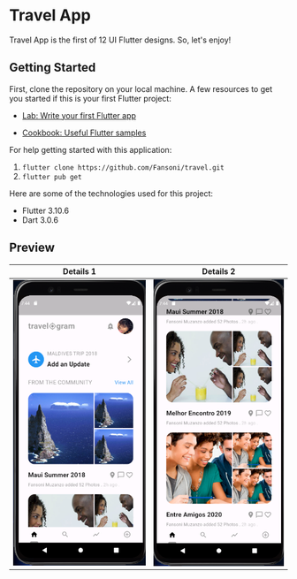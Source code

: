 
# Travel App

Travel App is the first of 12 UI Flutter designs. So, let's enjoy!

## Getting Started

First, clone the repository on your local machine.
A few resources to get you started if this is your first Flutter project:

- [Lab: Write your first Flutter app](https://docs.flutter.dev/get-started/codelab)

- [Cookbook: Useful Flutter samples](https://docs.flutter.dev/cookbook)

For help getting started with this application:

 1. `flutter clone https://github.com/Fansoni/travel.git`
 2. `flutter pub get`

Here are some of the technologies used for this project:

 - Flutter 3.10.6
 - Dart 3.0.6

## Preview

| Details 1 | Details 2 |
|--|--|
| ![enter image description here](https://github.com/Fansoni/travel/blob/master/assets/images/readme_details%201.png?raw=true) | ![enter image description here](https://github.com/Fansoni/travel/blob/master/assets/images/readme_details%202.png?raw=true) |